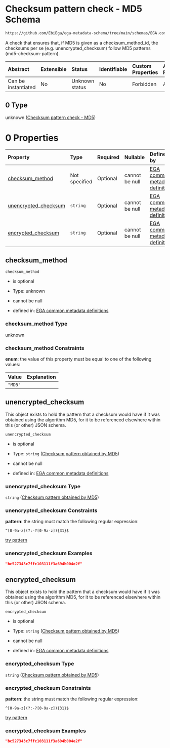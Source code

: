 # Checksum pattern check - MD5 Schema

```txt
https://github.com/EbiEga/ega-metadata-schema/tree/main/schemas/EGA.common-definitions.json#/definitions/checksum-pattern-check/anyOf/0
```

A check that ensures that, if MD5 is given as a checksum\_method\_id, the checksums per se (e.g. unencrypted\_checksum) follow MD5 patterns (md5-checksum-pattern).

| Abstract            | Extensible | Status         | Identifiable | Custom Properties | Additional Properties | Access Restrictions | Defined In                                                                                           |
| :------------------ | :--------- | :------------- | :----------- | :---------------- | :-------------------- | :------------------ | :--------------------------------------------------------------------------------------------------- |
| Can be instantiated | No         | Unknown status | No           | Forbidden         | Allowed               | none                | [EGA.common-definitions.json\*](../../../schemas/EGA.common-definitions.json "open original schema") |

## 0 Type

unknown ([Checksum pattern check - MD5](ega-12-definitions-check-checksum-checks-based-on-its-method-anyof-checksum-pattern-check---md5.md))

# 0 Properties

| Property                                       | Type          | Required | Nullable       | Defined by                                                                                                                                                                                                                                                                                                                            |
| :--------------------------------------------- | :------------ | :------- | :------------- | :------------------------------------------------------------------------------------------------------------------------------------------------------------------------------------------------------------------------------------------------------------------------------------------------------------------------------------ |
| [checksum\_method](#checksum_method)           | Not specified | Optional | cannot be null | [EGA common metadata definitions](ega-12-definitions-check-checksum-checks-based-on-its-method-anyof-checksum-pattern-check---md5-properties-checksum_method.md "https://github.com/EbiEga/ega-metadata-schema/tree/main/schemas/EGA.common-definitions.json#/definitions/checksum-pattern-check/anyOf/0/properties/checksum_method") |
| [unencrypted\_checksum](#unencrypted_checksum) | `string`      | Optional | cannot be null | [EGA common metadata definitions](ega-12-definitions-checksum-pattern-obtained-by-md5.md "https://github.com/EbiEga/ega-metadata-schema/tree/main/schemas/EGA.common-definitions.json#/definitions/checksum-pattern-check/anyOf/0/properties/unencrypted_checksum")                                                                   |
| [encrypted\_checksum](#encrypted_checksum)     | `string`      | Optional | cannot be null | [EGA common metadata definitions](ega-12-definitions-checksum-pattern-obtained-by-md5.md "https://github.com/EbiEga/ega-metadata-schema/tree/main/schemas/EGA.common-definitions.json#/definitions/checksum-pattern-check/anyOf/0/properties/encrypted_checksum")                                                                     |

## checksum\_method



`checksum_method`

*   is optional

*   Type: unknown

*   cannot be null

*   defined in: [EGA common metadata definitions](ega-12-definitions-check-checksum-checks-based-on-its-method-anyof-checksum-pattern-check---md5-properties-checksum_method.md "https://github.com/EbiEga/ega-metadata-schema/tree/main/schemas/EGA.common-definitions.json#/definitions/checksum-pattern-check/anyOf/0/properties/checksum_method")

### checksum\_method Type

unknown

### checksum\_method Constraints

**enum**: the value of this property must be equal to one of the following values:

| Value   | Explanation |
| :------ | :---------- |
| `"MD5"` |             |

## unencrypted\_checksum

This object exists to hold the pattern that a checksum would have if it was obtained using the algorithm MD5, for it to be referenced elsewhere within this (or other) JSON schema.

`unencrypted_checksum`

*   is optional

*   Type: `string` ([Checksum pattern obtained by MD5](ega-12-definitions-checksum-pattern-obtained-by-md5.md))

*   cannot be null

*   defined in: [EGA common metadata definitions](ega-12-definitions-checksum-pattern-obtained-by-md5.md "https://github.com/EbiEga/ega-metadata-schema/tree/main/schemas/EGA.common-definitions.json#/definitions/checksum-pattern-check/anyOf/0/properties/unencrypted_checksum")

### unencrypted\_checksum Type

`string` ([Checksum pattern obtained by MD5](ega-12-definitions-checksum-pattern-obtained-by-md5.md))

### unencrypted\_checksum Constraints

**pattern**: the string must match the following regular expression:&#x20;

```regexp
^[0-9a-z](?:-?[0-9a-z]){31}$
```

[try pattern](https://regexr.com/?expression=%5E%5B0-9a-z%5D\(%3F%3A-%3F%5B0-9a-z%5D\)%7B31%7D%24 "try regular expression with regexr.com")

### unencrypted\_checksum Examples

```json
"bc527343c7ffc103111f3a694b004e2f"
```

## encrypted\_checksum

This object exists to hold the pattern that a checksum would have if it was obtained using the algorithm MD5, for it to be referenced elsewhere within this (or other) JSON schema.

`encrypted_checksum`

*   is optional

*   Type: `string` ([Checksum pattern obtained by MD5](ega-12-definitions-checksum-pattern-obtained-by-md5.md))

*   cannot be null

*   defined in: [EGA common metadata definitions](ega-12-definitions-checksum-pattern-obtained-by-md5.md "https://github.com/EbiEga/ega-metadata-schema/tree/main/schemas/EGA.common-definitions.json#/definitions/checksum-pattern-check/anyOf/0/properties/encrypted_checksum")

### encrypted\_checksum Type

`string` ([Checksum pattern obtained by MD5](ega-12-definitions-checksum-pattern-obtained-by-md5.md))

### encrypted\_checksum Constraints

**pattern**: the string must match the following regular expression:&#x20;

```regexp
^[0-9a-z](?:-?[0-9a-z]){31}$
```

[try pattern](https://regexr.com/?expression=%5E%5B0-9a-z%5D\(%3F%3A-%3F%5B0-9a-z%5D\)%7B31%7D%24 "try regular expression with regexr.com")

### encrypted\_checksum Examples

```json
"bc527343c7ffc103111f3a694b004e2f"
```

